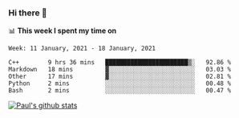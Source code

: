 ### Hi there 👋

📊 **This week I spent my time on**
<!--START_SECTION:waka-->
```text
Week: 11 January, 2021 - 18 January, 2021

C++        9 hrs 36 mins   ███████████████████████▒░   92.86 % 
Markdown   18 mins         ▓░░░░░░░░░░░░░░░░░░░░░░░░   03.03 % 
Other      17 mins         ▓░░░░░░░░░░░░░░░░░░░░░░░░   02.81 % 
Python     2 mins          ░░░░░░░░░░░░░░░░░░░░░░░░░   00.48 % 
Bash       2 mins          ░░░░░░░░░░░░░░░░░░░░░░░░░   00.47 % 
```
<!--END_SECTION:waka-->


[![Paul's github stats](https://github-readme-stats.vercel.app/api?username=mickeyouyou&theme=dracula&show_icons=true)](https://github.com/anuraghazra/github-readme-stats)
